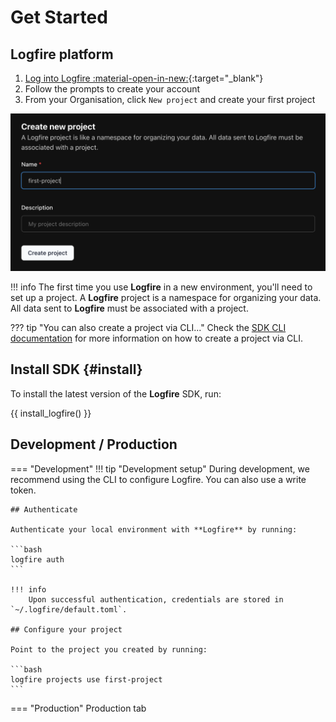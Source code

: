 <!-- ---
hide:
- navigation
--- -->

# Get Started

<!-- - [ ] Create an account
- [ ] Set up your first project
- [ ] Install Logfire SDK
- [ ] Authenticate your local environment
- [ ] Instrument your code
 -->

## Logfire platform
1. [Log into Logfire :material-open-in-new:](https://logfire.pydantic.dev/login){:target="_blank"}
2. Follow the prompts to create your account
3. From your Organisation, click `New project` and create your first project

![Counting size of loaded files screenshot](images/logfire-screenshot-first-steps-first-project.png)

!!! info
    The first time you use **Logfire** in a new environment, you'll need to set up a project. A **Logfire** project is a namespace for organizing your data. All data sent to **Logfire** must be associated with a project.

??? tip "You can also create a project via CLI..."
    Check the [SDK CLI documentation](reference/cli.md#create-projects-new) for more information on how to create a project via CLI.

## Install SDK {#install}

To install the latest version of the **Logfire** SDK, run:

{{ install_logfire() }}

## Development / Production
=== "Development"
    !!! tip "Development setup"
        During development, we recommend using the CLI to configure Logfire. You can also use a write token.

    ## Authenticate

    Authenticate your local environment with **Logfire** by running:

    ```bash
    logfire auth
    ```

    !!! info
        Upon successful authentication, credentials are stored in `~/.logfire/default.toml`.

    ## Configure your project

    Point to the project you created by running:

    ```bash
    logfire projects use first-project
    ```

=== "Production"
    Production tab




<!-- ## Basic Usage

To use **Logfire**, it's simple as:

```py
import logfire

logfire.configure()  # (1)!
logfire.info('Hello, {name}!', name='world')  # (2)!
```

1. The `configure()` should be called once before logging to initialize **Logfire**.
2. This will log `Hello world!` with `info` level.

!!! note

    Other [log levels][logfire.Logfire] are also available to use, including `trace`, `debug`, `notice`, `warn`,
    `error`, and `fatal`.




Once you've created a project, you should see:

```bash
Logfire project URL: https://logfire.pydantic.dev/dmontagu/my-project
19:52:12.323 Hello, world!
```

**Logfire** will always start by displaying the URL of your project, and (with default configuration) will also provide a
basic display in the terminal of the logs you are sending to Logfire.

![Hello world screenshot](images/logfire-screenshot-first-steps-hello-world.png)

## Tracing with Spans

Spans let you add context to your logs and measure code execution time. Multiple spans combine to form a trace,
providing a complete picture of an operation's journey through your system.

```py
from pathlib import Path
import logfire

cwd = Path.cwd()
total_size = 0

logfire.configure()

with logfire.span('counting size of {cwd=}', cwd=cwd):
    for path in cwd.iterdir():
        if path.is_file():
            with logfire.span('reading {file}', file=path):
                total_size += len(path.read_bytes())

    logfire.info('total size of {cwd} is {size} bytes', cwd=cwd, size=total_size)
```

In this example:

1. The outer span measures the time to count the total size of files in the current directory (`cwd`).
2. Inner spans measure the time to read each individual file.
3. Finally, the total size is logged.

![Counting size of loaded files screenshot](images/logfire-screenshot-first-steps-load-files.png)

By instrumenting your code with traces and spans, you can see how long operations take, identify bottlenecks,
and get a high-level view of request flows in your system — all invaluable for maintaining the performance and
reliability of your applications.

[conda]: https://conda.io/projects/conda/en/latest/user-guide/install/index.html


-----

**Pydantic Logfire** should be dead simple to start using, simply run:


Then in your code:

```py
import logfire
from datetime import date

logfire.configure()  # (1)!

logfire.info('Hello, {name}!', name='world')  # (2)!

with logfire.span('Asking the user for their {question}', question='birthday'):  # (3)!
    user_input = input('When were you born [YYYY-mm-dd]? ')
    dob = date.fromisoformat(user_input)  # (4)!
    logfire.debug('{dob=} {age=!r}', dob=dob, age=date.today() - dob)  # (5)!
```

1. This should be called once before logging to initialize Logfire. If no project is configured for the current directory, an interactive prompt will walk you through creating a project.
2. This will log `Hello world!` with `info` level. `name='world'` will be stored as an attribute that can be queried with SQL.
3. Spans allow you to nest other Logfire calls, and also to measure how long code takes to run. They are the fundamental building block of traces!
4. Attempt to extract a date from the user input. If any exception is raised, the outer span will include the details of the exception.
5. This will log for example `dob=2000-01-01 age=datetime.timedelta(days=8838)` with `debug` level.


!!! note
    If you have an existing app to instrument, you'll get the most value out of [configuring OTel integrations](#otel), before you start adding `logfire.*` calls to your code.

--- -->
